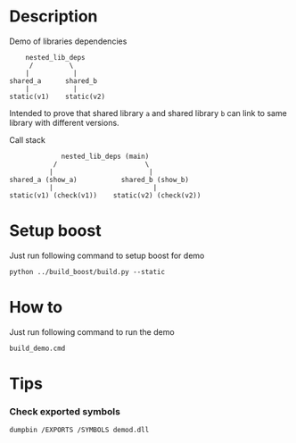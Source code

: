 # Description
Demo of libraries dependencies
```
    nested_lib_deps
     /         \
    |           |
shared_a      shared_b
    |           |
static(v1)    static(v2)
```
Intended to prove that shared library `a` and shared library `b` can link to same library with different versions.

Call stack
```
             nested_lib_deps (main)
           /                      \
          |                        |
shared_a (show_a)           shared_b (show_b)
          |                         |
static(v1) (check(v1))    static(v2) (check(v2))
```


# Setup boost
Just run following command to setup boost for demo
```
python ../build_boost/build.py --static
```

# How to
Just run following command to run the demo
```batch
build_demo.cmd
```

# Tips
### Check exported symbols
```
dumpbin /EXPORTS /SYMBOLS demod.dll
```
